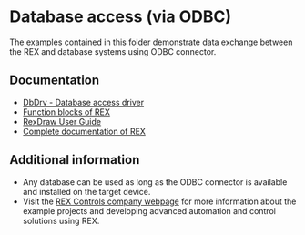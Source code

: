 ﻿Database access (via ODBC) 
==========================

The examples contained in this folder demonstrate data exchange between the 
REX and database systems using ODBC connector.

## Documentation ##

- [DbDrv - Database access driver](https://www.rexcontrols.com/media/2.50.4/doc/ENGLISH/MANUALS/DbDrv/DbDrv_ENG.html)
- [Function blocks of REX](https://www.rexcontrols.com/media/2.50.4/doc/ENGLISH/MANUALS/BRef/BRef_ENG.html)
- [RexDraw User Guide](https://www.rexcontrols.com/media/2.50.4/doc/ENGLISH/MANUALS/RexDraw/RexDraw_ENG.html)
- [Complete documentation of REX](http://www.rexcontrols.com/documentation-and-support)

## Additional information ##
- Any database can be used as long as the ODBC connector is available and 
installed on the target device. 
- Visit the [REX Controls company webpage](http://www.rexcontrols.com) 
for more information about the example projects and developing advanced automation and 
control solutions using REX.

